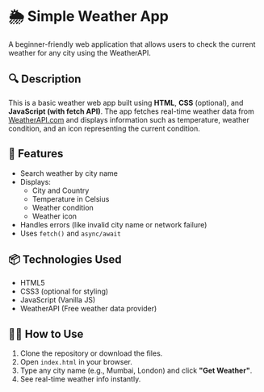 
# 🌦️ Simple Weather App

A beginner-friendly web application that allows users to check the current weather for any city using the WeatherAPI.

## 🔍 Description
This is a basic weather web app built using **HTML**, **CSS** (optional), and **JavaScript (with fetch API)**. The app fetches real-time weather data from [WeatherAPI.com](https://www.weatherapi.com/) and displays information such as temperature, weather condition, and an icon representing the current condition.

## 🚀 Features
- Search weather by city name
- Displays:
  - City and Country
  - Temperature in Celsius
  - Weather condition
  - Weather icon
- Handles errors (like invalid city name or network failure)
- Uses `fetch()` and `async/await`

## 📦 Technologies Used
- HTML5
- CSS3 (optional for styling)
- JavaScript (Vanilla JS)
- WeatherAPI (Free weather data provider)

## 🧑‍💻 How to Use
1. Clone the repository or download the files.
2. Open `index.html` in your browser.
3. Type any city name (e.g., Mumbai, London) and click **"Get Weather"**.
4. See real-time weather info instantly.

